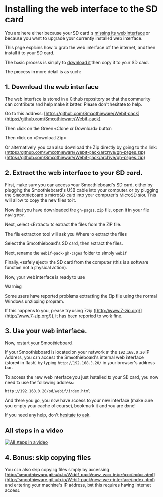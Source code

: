 
# Installing the web interface to the SD card

You are here either because your SD card is [missing its web interface](missing-web-interface) or because you want to upgrade your currently installed web interface.

This page explains how to grab the web interface off the internet, and then install it to your SD card.

The basic process is simply to [download it](https://github.com/Smoothieware/Webif-pack) then copy it to your SD card.

The process in more detail is as such:

## 1. Download the web interface

The web interface is stored in a Github repository so that the community can contribute and help make it better. Please don't hesitate to help.

Go to this address: [https://github.com/Smoothieware/Webif-pack](https://github.com/Smoothieware/Webif-pack)

Then click on the Green «Clone or Download» button

Then click on «Download Zip»

Or alternatively, you can also download the Zip directly by going to this link: [https://github.com/Smoothieware/Webif-pack/archive/gh-pages.zip](https://github.com/Smoothieware/Webif-pack/archive/gh-pages.zip)

## 2. Extract the web interface to your SD card.

First, make sure you can access your Smoothieboard's SD card, either by plugging the Smoothieboard's USB cable into your computer, or by plugging the Smoothieboard's microSD card into your computer's MicroSD slot. This will allow to copy the new files to it.

Now that you have downloaded the `gh-pages.zip` file, open it in your file navigator.

Next, select «Extract» to extract the files from the ZIP file.

The file extraction tool will ask you Where to extract the files.

Select the Smoothieboard's SD card, then extract the files.

Next, rename the `Webif-pack-gh-pages` folder to simply `webif`

Finally, «safely eject» the SD card from the computer (this is a software function not a physical action).

Now, your web interface is ready to use

> [!WARNING]
> Some users have reported problems extracting the Zip file using the normal Windows unzipping program.
> 
> If this happens to you, please try using 7zip ([http://www.7-zip.org/](http://www.7-zip.org/)), it has been reported to work fine.

## 3. Use your web interface.

Now, restart your Smoothieboard.

If your Smoothieboard is located on your network at the `192.168.0.20` IP Address, you can access the Smoothieboard's internal web interface (stored in flash) by typing `http://192.168.0.20/` in your browser's address bar.

To access the new web interface you just installed to your SD card, you now need to use the following address:

`http://192.168.0.20/sd/webif/index.html`

And there you go, you now have access to your new interface (make sure you empty your cache of course), bookmark it and you are done!

If you need any help, don't [hesitate to ask](mailto:wolf.arthur@gmail.com).

## All steps in a video

[![All steps in a video](https://img.youtube.com/vi/mvWzaHfcL1k/0.jpg)](https://www.youtube.com/watch?v=mvWzaHfcL1k)

## 4. Bonus: skip copying files

You can also skip copying files simply by accessing [http://smoothieware.github.io/Webif-pack/new-web-interface/index.html](http://smoothieware.github.io/Webif-pack/new-web-interface/index.html) and entering your machine's IP address, but this requires having internet access.
